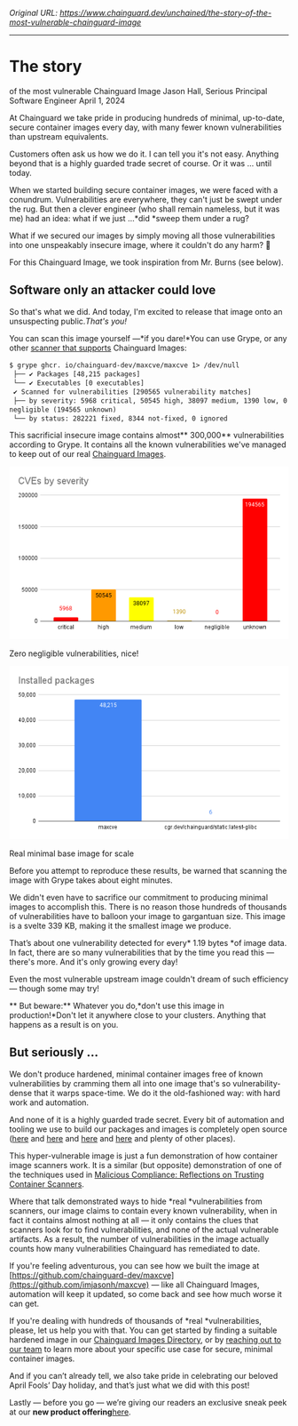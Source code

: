 *Original URL: https://www.chainguard.dev/unchained/the-story-of-the-most-vulnerable-chainguard-image*

---

# The story
 of the most vulnerable Chainguard Image
Jason Hall, Serious Principal Software
 Engineer April 1, 2024

 At Chainguard we take pride in producing hundreds of minimal, up-to-date,
 secure container images every day, with many fewer known vulnerabilities than upstream equivalents.

 Customers often ask us how we do it. I can tell you it's not easy.
 Anything beyond that is a highly guarded trade secret of course. Or it was … until today.

 When we started building secure container images, we were faced with a
 conundrum. Vulnerabilities are everywhere, they can't just be swept under the rug. But then a
 clever engineer (who shall remain nameless, but it was me) had an idea: what if we just …*did *sweep them under a rug?

 What if we secured our images by simply moving all those vulnerabilities into
 one unspeakably insecure image, where it couldn't do any harm? 🤔

 For this Chainguard Image, we took inspiration from Mr. Burns (see below).

## Software only an attacker could love

 So that's what we did. And today, I'm excited to release that image
 onto an unsuspecting public.*That's you!*

 You can scan this image yourself —*if you dare!*You can use Grype, or
 any other [scanner that supports](https://www.chainguard.dev/scanners?utm_source=blog&utm_medium=website&utm_campaign=FY25-EC-Blog_sourced) Chainguard Images:

```
$ grype ghcr. io/chainguard-dev/maxcve/maxcve 1> /dev/null
 ├── ✔ Packages [48,215 packages]
 └── ✔ Executables [0 executables]
 ✔ Scanned for vulnerabilities [290565 vulnerability matches]
 ├── by severity: 5968 critical, 50545 high, 38097 medium, 1390 low, 0 negligible (194565 unknown)
 └── by status: 282221 fixed, 8344 not-fixed, 0 ignored

```

 This sacrificial insecure image contains almost** 300,000** vulnerabilities according to Grype. It contains all the
 known vulnerabilities we've managed to keep out of our real [Chainguard Images](https://www.chainguard.dev/chainguard-images?utm_source=blog&utm_medium=website&utm_campaign=FY25-EC-Blog_sourced).

![Bar graph showing CVEs by severity.](./images/most_vulnerable_image_img1.png)

 Zero negligible vulnerabilities,
 nice!

![Bar graph showing installed packages.](./images/most_vulnerable_image_img2.png)

 Real minimal base image for scale

 Before you attempt to reproduce these results, be warned that scanning the
 image with Grype takes about eight minutes.

 We didn't even have to sacrifice our commitment to producing minimal
 images to accomplish this. There is no reason those hundreds of thousands of vulnerabilities have to
 balloon your image to gargantuan size. This image is a svelte 339 KB, making it the smallest image we
 produce.

 That’s about one vulnerability detected for every* 1.19 bytes *of image
 data. In fact, there are so many vulnerabilities that by the time you read this — there's more.
 And it's only growing every day!

 Even the most vulnerable upstream image couldn't dream of such efficiency
 — though some may try!

** But beware:** Whatever you do,*don't use this image in production!*Don't let it anywhere close to your clusters.
 Anything that happens as a result is on you.

## But seriously …

 We don't produce hardened, minimal container images free of known
 vulnerabilities by cramming them all into one image that's so vulnerability-dense that it warps
 space-time. We do it the old-fashioned way: with hard work and automation.

 And none of it is a highly guarded trade secret. Every bit of automation and
 tooling we use to build our packages and images is completely open source ([here](https://github.com/chainguard-images/images/) and [here](https://github.com/wolfi-dev/os) and [here](https://github.com/chainguard-dev/apko) and [here](https://github.com/chainguard-dev/melange/) and plenty of other places).

 This hyper-vulnerable image is just a fun demonstration of how container image
 scanners work. It is a similar (but opposite) demonstration of one of the techniques used in [Malicious Compliance: Reflections on Trusting Container
 Scanners](https://www.youtube.com/watch?v=9weGi0csBZM).

 Where that talk demonstrated ways to hide *real *vulnerabilities from
 scanners, our image claims to contain every known vulnerability, when in fact it contains almost
 nothing at all — it only contains the clues that scanners look for to find vulnerabilities, and none
 of the actual vulnerable artifacts. As a result, the number of vulnerabilities in the image actually
 counts how many vulnerabilities Chainguard has remediated to date.

 If you're feeling adventurous, you can see how we built the image at [https://github.com/chainguard-dev/maxcve](https://github.com/imjasonh/maxcve) — like all
 Chainguard Images, automation will keep it updated, so come back and see how much worse it can get.

 If you're dealing with hundreds of thousands of *real *vulnerabilities, please, let us help you with that. You can get started by finding a suitable hardened
 image in our [Chainguard Images Directory](https://images.chainguard.dev/directory?category=all?utm_source=blog&utm_medium=website&utm_campaign=FY25-EC-Blog_sourced), or by [reaching out to our team](https://www.chainguard.dev/contact?utm_source=blog&utm_medium=website&utm_campaign=FY25-EC-Blog_sourced) to learn more about your
 specific use case for secure, minimal container images.

 And if you can’t already tell, we also take pride in celebrating our beloved
 April Fools’ Day holiday, and that’s just what we did with this post!

 Lastly — before you go — we’re giving our readers an exclusive sneak peek at
 our **new product offering**[here](https://www.youtube.com/watch?v=SEtlrjRhrMI?utm_source=blog&utm_medium=website&utm_campaign=FY25-EC-Blog_sourced).
